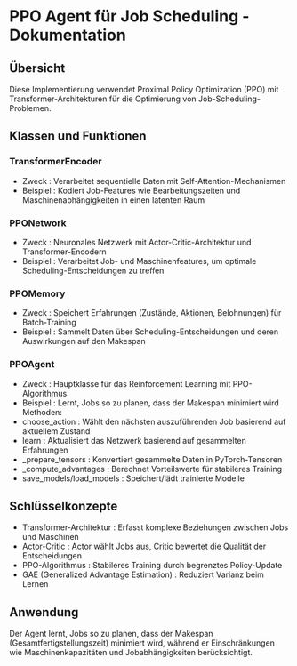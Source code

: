 # PPO Agent für Job Scheduling - Dokumentation
## Übersicht
Diese Implementierung verwendet Proximal Policy Optimization (PPO) mit Transformer-Architekturen für die Optimierung von Job-Scheduling-Problemen.

## Klassen und Funktionen
### TransformerEncoder
- Zweck : Verarbeitet sequentielle Daten mit Self-Attention-Mechanismen
- Beispiel : Kodiert Job-Features wie Bearbeitungszeiten und Maschinenabhängigkeiten in einen latenten Raum
### PPONetwork
- Zweck : Neuronales Netzwerk mit Actor-Critic-Architektur und Transformer-Encodern
- Beispiel : Verarbeitet Job- und Maschinenfeatures, um optimale Scheduling-Entscheidungen zu treffen
### PPOMemory
- Zweck : Speichert Erfahrungen (Zustände, Aktionen, Belohnungen) für Batch-Training
- Beispiel : Sammelt Daten über Scheduling-Entscheidungen und deren Auswirkungen auf den Makespan
### PPOAgent
- Zweck : Hauptklasse für das Reinforcement Learning mit PPO-Algorithmus
- Beispiel : Lernt, Jobs so zu planen, dass der Makespan minimiert wird Methoden:
- choose_action : Wählt den nächsten auszuführenden Job basierend auf aktuellem Zustand
- learn : Aktualisiert das Netzwerk basierend auf gesammelten Erfahrungen
- _prepare_tensors : Konvertiert gesammelte Daten in PyTorch-Tensoren
- _compute_advantages : Berechnet Vorteilswerte für stabileres Training
- save_models/load_models : Speichert/lädt trainierte Modelle
## Schlüsselkonzepte
- Transformer-Architektur : Erfasst komplexe Beziehungen zwischen Jobs und Maschinen
- Actor-Critic : Actor wählt Jobs aus, Critic bewertet die Qualität der Entscheidungen
- PPO-Algorithmus : Stabileres Training durch begrenztes Policy-Update
- GAE (Generalized Advantage Estimation) : Reduziert Varianz beim Lernen
## Anwendung
Der Agent lernt, Jobs so zu planen, dass der Makespan (Gesamtfertigstellungszeit) minimiert wird, während er Einschränkungen wie Maschinenkapazitäten und Jobabhängigkeiten berücksichtigt.